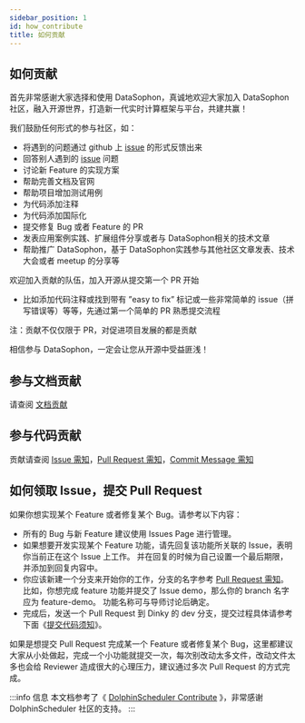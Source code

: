 ```yaml
---
sidebar_position: 1
id: how_contribute
title: 如何贡献
---
```




## 如何贡献

首先非常感谢大家选择和使用 DataSophon，真诚地欢迎大家加入 DataSophon社区，融入开源世界，打造新一代实时计算框架与平台，共建共赢！

我们鼓励任何形式的参与社区，如：

- 将遇到的问题通过 github 上 [issue](https://github.com/DataLinkDC/dlink/issues) 的形式反馈出来
- 回答别人遇到的 [issue](https://github.com/DataLinkDC/dlink/issues) 问题
- 讨论新 Feature 的实现方案
- 帮助完善文档及官网
- 帮助项目增加测试用例
- 为代码添加注释
- 为代码添加国际化
- 提交修复 Bug 或者 Feature 的 PR
- 发表应用案例实践、扩展组件分享或者与 DataSophon相关的技术文章
- 帮助推广 DataSophon，基于 DataSophon实践参与其他社区文章发表、技术大会或者 meetup 的分享等

欢迎加入贡献的队伍，加入开源从提交第一个 PR 开始

- 比如添加代码注释或找到带有 ”easy to fix” 标记或一些非常简单的 issue（拼写错误等）等等，先通过第一个简单的 PR 熟悉提交流程

注：贡献不仅仅限于 PR，对促进项目发展的都是贡献

相信参与 DataSophon，一定会让您从开源中受益匪浅！

## 参与文档贡献

请查阅 [文档贡献](./document)

## 参与代码贡献

贡献请查阅 [Issue 需知](./issue)，[Pull Request 需知](./pull_request)，[Commit Message 需知](./commit_message)

## 如何领取 Issue，提交 Pull Request

如果你想实现某个 Feature 或者修复某个 Bug。请参考以下内容：

- 所有的 Bug 与新 Feature 建议使用 Issues Page 进行管理。
- 如果想要开发实现某个 Feature 功能，请先回复该功能所关联的 Issue，表明你当前正在这个 Issue 上工作。 并在回复的时候为自己设置一个最后期限，并添加到回复内容中。
- 你应该新建一个分支来开始你的工作，分支的名字参考 [Pull Request 需知](./pull_request)。比如，你想完成 feature 功能并提交了 Issue demo，那么你的 branch 名字应为 feature-demo。 功能名称可与导师讨论后确定。
- 完成后，发送一个 Pull Request 到 Dinky 的 dev 分支，提交过程具体请参考下面《[提交代码须知](./commit_code)》。

如果是想提交 Pull Request 完成某一个 Feature 或者修复某个 Bug，这里都建议大家从小处做起，完成一个小功能就提交一次，每次别改动太多文件，改动文件太多也会给 Reviewer 造成很大的心理压力，建议通过多次 Pull Request 的方式完成。

:::info 信息
本文档参考了《 [DolphinScheduler Contribute](https://dolphinscheduler.apache.org/zh-cn/community/development/contribute.html) 》，非常感谢 DolphinScheduler 社区的支持。
:::